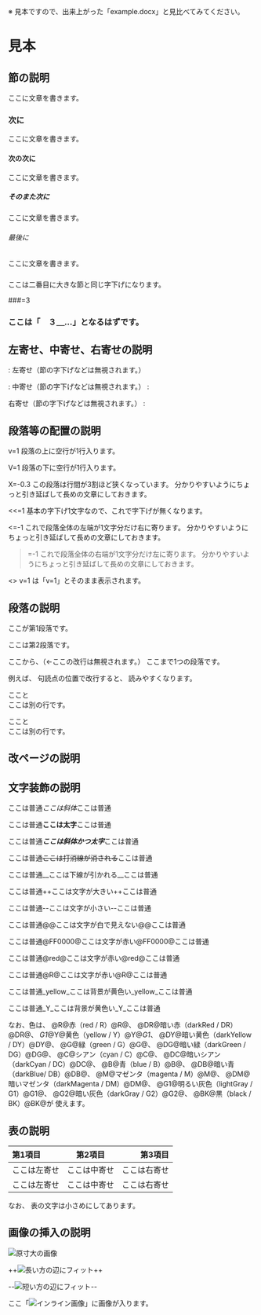 <!----------------------【設定】-------------------------

# プロパティに表示される書面のタイトルを指定ください。
書題名: -

# 3つの書式（普通、契約、条文）を指定できます。
文書式: 普通

# ページ番号の記載（有、無）を指定できます。
頁番号: 有

# 行番号の記載を（有、無）を指定できます。
行番号: 有

# 用紙のサイズ（A3横、A3縦、A4横、A4縦）を指定できます。
用紙サ: A4縦

# 用紙上下左右の余白をセンチメートル単位で指定できます。
上余白: 3.5
下余白: 2.2
左余白: 3.0
右余白: 2.0

# 明朝体とゴシック体のフォントを指定できます。
明朝体: ＭＳ 明朝
ゴシ体: ＭＳ ゴシック

# 基本文字の大きさをポイント単位で指定できます。
文字サ: 12.0

# 行間の高さを基本文字の高さの倍数で指定できます。
行間高: 2.14

# セクション前後の余白を行間の高さの倍数で指定できます。
前余白: 0.0, 1.0, 0.0, 0.0, 0.0, 0.0
後余白: 0.0, 0.0, 0.0, 0.0, 0.0, 0.0

# 半角字と全角字の間の間隔調整（有、無）を指定できます。
字間整: 無

# 元のWordファイルの最終更新日が自動で指定されます。
元原稿: 2022-12-29T00:00:00+09:00

-------------------------------------------------------->

※ 見本ですので、出来上がった「example.docx」と見比べてみてください。

<!-- ↓ 文書のタイトルです。大文字で中央寄せになります。 -->
# 見本

<!-- ↓ 一番大きな節の題名です。「第１　節の説明」となります。 -->
## 節の説明

ここに文章を書きます。

<!-- ↓ 二番目に大きな節の題名です。「　１　次に」となります。 -->
### 次に

ここに文章を書きます。

<!-- ↓ 三番目に大きな節の題名です。「　　⑴　次の次に」となります。 -->
#### 次の次に

ここに文章を書きます。

<!-- ↓ 四番目に大きな節の題名です。「　　　ア　そのまた次に」となります。 -->
##### そのまた次に

ここに文章を書きます。

<!-- ↓ 五番目に大きな節の題名です。「　　　　(ｱ) 最後に」となります。 -->
###### 最後に

ここに文章を書きます。

<!-- ↓ タイトルを書かないことで、字下げ幅だけが調整されます。 -->
### 

ここは二番目に大きな節と同じ字下げになります。

<!-- ↓ 等号の後に数字を書いて、節の番号を指定できます。 -->
###=3

### ここは「　３＿…」となるはずです。

## 左寄せ、中寄せ、右寄せの説明

<!-- ↓ ": "（空白に注意）で始めると、左寄せになります。 -->
: 左寄せ（節の字下げなどは無視されます。）

<!-- ↓ ": "と" :"（空白に注意）で挟むと、中寄せになります。 -->
: 中寄せ（節の字下げなどは無視されます。） :

<!-- ↓ " :"（空白に注意）で終わると、右寄せになります。 -->
右寄せ（節の字下げなどは無視されます。） :

## 段落等の配置の説明

<!-- ↓ "v"で段落の上に空行を入れることができます。 -->
v=1
段落の上に空行が1行入ります。

<!-- ↓ "V"で段落の下に空行を入れることができます。 -->
V=1
段落の下に空行が1行入ります。

<!-- ↓ "X"で段落内の改行幅を増減することができます。 -->
X=-0.3
この段落は行間が3割ほど狭くなっています。
分かりやすいようにちょっと引き延ばして長めの文章にしておきます。


<!-- ↓ "<<"で段落1行目の字下げを減らすことができます。 -->
<<=1
基本の字下げ1文字なので、これで字下げが無くなります。

<!-- ↓ "<"で段落全体の左端の字下げを減らすことができます。 -->
<=-1
これで段落全体の左端が1文字分だけ右に寄ります。
分かりやすいようにちょっと引き延ばして長めの文章にしておきます。

<!-- ↓ ">"で段落全体の右端の字下げを減らすことができます。 -->
>=-1
これで段落全体の右端が1文字分だけ左に寄ります。
分かりやすいようにちょっと引き延ばして長めの文章にしておきます。

<!-- ↓ "<>"は何もしません。行頭の指示を文書化することができます。 -->
<> v=1
は「v=1」とそのまま表示されます。

## 段落の説明

<!-- ↓ 段落と段落の間は1行空けます。 -->
ここが第1段落です。

ここは第2段落です。

<!-- ↓ 連続した行は1つの段落になり、改行は自動で調整されます。 -->
ここから、（←ここの改行は無視されます。）
ここまで1つの段落です。

<!-- ↓ 原稿は読みやすい場所で改行するようにします。 -->
例えば、
句読点の位置で改行すると、
読みやすくなります。

<!-- ↓ 行末に半角スペース2つ"  "で強制改行できます。 -->
ここと  
ここは別の行です。

<!-- ↓ "<br>"でも強制改行できます。 -->
ここと<br>
ここは別の行です。

## 改ページの説明

<!-- ↓ "<pgbr>"のみを独立して書くと、改ページできます。 -->
<pgbr>

## 文字装飾の説明

<!-- ↓ "*"で挟まれた文字列は斜体になります。 -->
ここは普通*ここは斜体*ここは普通

<!-- ↓ "**"で挟まれた文字列は太字になります。 -->
ここは普通**ここは太字**ここは普通

<!-- ↓ "***"で挟まれた文字列は斜体かつ太字になります。 -->
ここは普通***ここは斜体かつ太字***ここは普通

<!-- ↓ "~~"で挟まれた文字列は打消線が引かれます。 -->
ここは普通~~ここは打消線が消される~~ここは普通

<!-- ↓ "__"で挟まれた文字列は下線が引かれます。 -->
ここは普通__ここは下線が引かれる__ここは普通

<!-- ↓ "++"で挟まれた文字列は文字が大きくなります。 -->
ここは普通++ここは文字が大きい++ここは普通

<!-- ↓ "--"で挟まれた文字列は文字が小さくなります。 -->
ここは普通--ここは文字が小さい--ここは普通

<!-- ↓ "@@"で挟まれた文字列は文字が白くなって見えなくなります。 -->
ここは普通@@ここは文字が白で見えない@@ここは普通

<!-- ↓ "@XXYYZZ@"で挟まれた文字列は16進RGB(XX,YY,ZZ)色になります。 -->
ここは普通@FF0000@ここは文字が赤い@FF0000@ここは普通

<!-- ↓ "@foo@"で挟まれた文字列はfoo色になります。 -->
ここは普通@red@ここは文字が赤い@red@ここは普通

<!-- ↓ R（red）などの略称を使えます。 -->
ここは普通@R@ここは文字が赤い@R@ここは普通

<!-- ↓ "_foo_"で挟まれた区間の背景はfoo色になります。 -->
ここは普通_yellow_ここは背景が黄色い_yellow_ここは普通

<!-- ↓ Y（yellow）などの略称も使えます。 -->
ここは普通_Y_ここは背景が黄色い_Y_ここは普通

なお、色は、
@R@赤（red / R）@R@、
@DR@暗い赤（darkRed / DR）@DR@、
_G1_@Y@黄色（yellow / Y）@Y@_G1_、
@DY@暗い黄色（darkYellow / DY）@DY@、
@G@緑（green / G）@G@、
@DG@暗い緑（darkGreen / DG）@DG@、
@C@シアン（cyan / C）@C@、
@DC@暗いシアン（darkCyan / DC）@DC@、
@B@青（blue / B）@B@、
@DB@暗い青（darkBlue/ DB）@DB@、
@M@マゼンタ（magenta / M）@M@、
@DM@暗いマゼンタ（darkMagenta / DM）@DM@、
@G1@明るい灰色（lightGray / G1）@G1@、
@G2@暗い灰色（darkGray / G2）@G2@、
@BK@黒（black / BK）@BK@が
使えます。

## 表の説明

<!-- ↓ "|"縦棒で囲むと表が書けます。2行目で寄せと幅と指定しています。 -->
|第1項目|第2項目|第3項目|
|:-----------------|:----------------:|-----------------:|
|ここは左寄せ|ここは中寄せ|ここは右寄せ|
|ここは左寄せ|ここは中寄せ|ここは右寄せ|

なお、
表の文字は小さめにしてあります。

## 画像の挿入の説明

<!-- ↓ 単独で画像を挿入することもできます。原寸大です。 -->
![原寸大の画像](x.jpg)

<!-- ↓ "++"で挟むと、長い方の辺にフィットします。 -->
++![長い方の辺にフィット](y.jpg)++

<!-- ↓ "--"で挟むと、短い方の辺にフィットします。 -->
--![短い方の辺にフィット](x.jpg)--

<!-- ↓ 行の中に画像を挿入することもできます。 -->
ここ「![インライン画像](x.jpg)」に画像が入ります。

